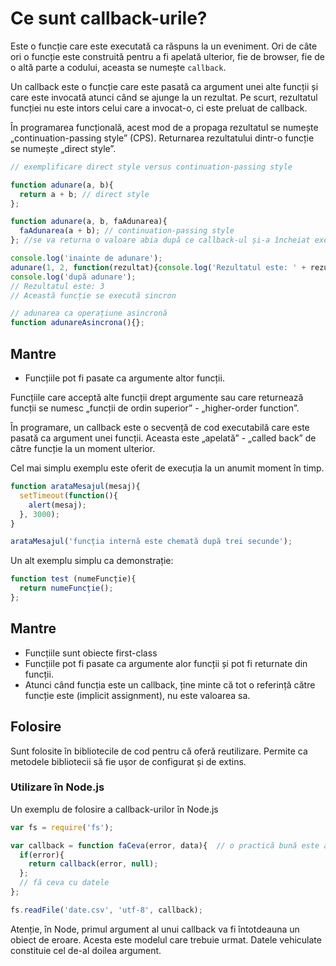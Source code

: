 # Ce sunt callback-urile?

Este o funcție care este executată ca răspuns la un eveniment. Ori de câte ori o funcție este construită pentru a fi apelată ulterior, fie de browser, fie de o altă parte a codului, aceasta se numește `callback`.

Un callback este o funcție care este pasată ca argument unei alte funcții și care este invocată atunci când se ajunge la un rezultat. Pe scurt, rezultatul funcției nu este intors celui care a invocat-o, ci este preluat de callback.

În programarea funcțională, acest mod de a propaga rezultatul se numește „continuation-passing style” (CPS). Returnarea rezultatului dintr-o funcție se numește „direct style”.

```js
// exemplificare direct style versus continuation-passing style

function adunare(a, b){
  return a + b; // direct style
};

function adunare(a, b, faAdunarea){
  faAdunarea(a + b); // continuation-passing style
}; //se va returna o valoare abia după ce callback-ul și-a încheiat execuția

console.log('inainte de adunare');
adunare(1, 2, function(rezultat){console.log('Rezultatul este: ' + rezultat)});
console.log('după adunare');
// Rezultatul este: 3
// Această funcție se execută sincron

// adunarea ca operațiune asincronă
function adunareAsincrona(){};
```

## Mantre

- Funcțiile pot fi pasate ca argumente altor funcții.

Funcțiile care acceptă alte funcții drept argumente sau care returnează funcții se numesc „funcții de ordin superior” - „higher-order function”.

În programare, un callback este o secvență de cod executabilă care este pasată ca argument unei funcții. Aceasta este „apelată” - „called back” de către funcție la un moment ulterior.

Cel mai simplu exemplu este oferit de execuția la un anumit moment în timp.

```js
function arataMesajul(mesaj){
  setTimeout(function(){
    alert(mesaj);
  }, 3000);
}

arataMesajul('funcția internă este chemată după trei secunde');
```

Un alt exemplu simplu ca demonstrație:

```js
function test (numeFuncție){
  return numeFuncție();
};
```

## Mantre

- Funcțiile sunt obiecte first-class
- Funcțiile pot fi pasate ca argumente alor funcții și pot fi returnate din funcții.
- Atunci când funcția este un callback, ține minte că tot o referință către funcție este (implicit assignment), nu este valoarea sa.

## Folosire

Sunt folosite în bibliotecile de cod pentru că oferă reutilizare. Permite ca metodele bibliotecii să fie ușor de configurat și de extins.

### Utilizare în Node.js

Un exemplu de folosire a callback-urilor în Node.js

```js
var fs = require('fs');

var callback = function faCeva(error, data){  // o practică bună este a numi funcțiile pentru a le vedea în stivă
  if(error){
    return callback(error, null);
  };
  // fă ceva cu datele
};

fs.readFile('date.csv', 'utf-8', callback);
```

Atenție, în Node, primul argument al unui callback va fi întotdeauna un obiect de eroare. Acesta este modelul care trebuie urmat. Datele vehiculate constituie cel de-al doilea argument.
